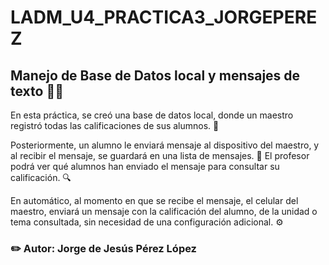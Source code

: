 # LADM_U4_PRACTICA3_JORGEPEREZ

## Manejo de Base de Datos local y mensajes de texto 💾📨

En esta práctica, se creó una base de datos local, donde un maestro registró todas las calificaciones de sus alumnos. 💯

Posteriormente, un alumno le enviará mensaje al dispositivo del maestro, y al recibir el mensaje, se guardará en una lista de mensajes. 📨 El profesor podrá ver qué alumnos han enviado el mensaje para consultar su calificación. 🔍

En automático, al momento en que se recibe el mensaje, el celular del maestro, enviará un mensaje con la calificación del alumno, de la unidad o tema consultada, sin necesidad de una configuración adicional. ⚙️

### ✏️ Autor: Jorge de Jesús Pérez López
